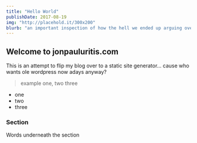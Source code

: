 ```yaml
---
title: "Hello World"
publishDate: 2017-08-19
img: "http://placehold.it/300x200"
blurb: "an important inspection of how the hell we ended up arguing over shit that doesn't matter"
---
```


## Welcome to jonpauluritis.com

This is an attempt to flip my blog over to a static site generator... cause who wants ole wordpress now adays anyway?

> example one, two three

* one
* two
* three

### Section

Words underneath the section